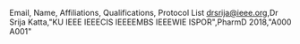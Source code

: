 Email, Name, Affiliations, Qualifications, Protocol List
drsrija@ieee.org,Dr Srija Katta,"KU IEEE IEEECIS IEEEEMBS IEEEWIE ISPOR",PharmD 2018,"A000 A001"
